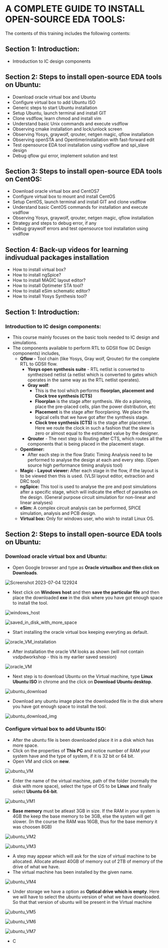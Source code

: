 # **A COMPLETE GUIDE TO INSTALL OPEN-SOURCE EDA TOOLS:** 

The contents of this training includes the following contents:
## Section 1: Introduction:
 * Introduction to IC design components
## Section 2: Steps to install open-source EDA tools on Ubuntu:
 * Download oracle virtual box and Ubuntu
 * Configure virtual box to add Ubuntu ISO
 * Generic steps to start Ubuntu installation
 * Setup Ubuntu, launch terminal and install GIT
 * Clone vsdflow, learn chmod and install vim
 * Understand basic Unix commands and execute vsdflow
 * Observing cmake installation and lock/unlock screen
 * Observing Yosys, graywolf, qrouter, netgen magic, qflow installation
 * Observing openSTA and Opentimerinstallation with fast-forward edit
 * Test opensource EDA tool installation using vsdflow and spi_slave design
 * Debug qflow gui error, implement solution and test
## Section 3: Steps to install open-source EDA tools on CentOS:
 * Download oracle virtual box and CentOS7
 * Configure virtual box to mount and install CentOS 
 * Setup CentOS, launch terminal and install GIT and clone vsdflow
 * Understand basic CentOS commands for installation and execute vsdflow
 * Observing Yosys, graywolf, qrouter, netgen magic, qflow installation
 * Strategy and steps to debug error, if any
 * Debug graywolf errors and test opensource tool installation using vsdflow
## Section 4: Back-up videos for learning indivudual packages installation
 * How to install virtual box?
 * How to install ngSpice?
 * How to install MAGIC layout editor?
 * How to install Optimeter STA tool?
 * How to install eSim schematic editor?
 * How to install Yosys Synthesis tool?

## Section 1: Introduction:

### Introduction to IC design components:
 * This course mainly focuses on the basic tools needed to IC design and simulations.
 * The components available to perform RTL to GDSII flow (IC Design components) includes,
   * **Qflow -** Tool chain (like Yosys, Gray wolf, Qrouter) for the complete RTL to GDSII flow.
     * **Yosys open synthesis suite** - RTL netlist is converted to synthezised netlist (a netlist which is converted to gates which operates in the same way as the RTL netlist operates).
     * **Gray wolf**:
       * This is the tool which performs **floorplan, placement and Clock tree synthesis (CTS)**
       * **Floorplan** is the stage after synthesis. We do a planning, place the pre-placed cells, plan the power distribution, etc
       * **Placement** is the stage after floorplaning. We place the logical cells that we have got after the synthesis stage.
       * **Clock tree synthesis (CTS)** is the stage after placement. Here we route the clock in such a fashion that the skew is zero or almost equal to the estimated value by the designer.  
     * **Qrouter** - The next step is Routing after CTS, which routes all the components that is being placed in the placement stage.
   * **Opentimer:**
     * After each step in the flow Static Timing Analysis need to be performed to analyse the design at each and every step. (Open source high performance timing analysis tool)
   * **Magic - Layout viewer:** After each stage in the flow, if the layout is to be viewed then this is used. (VLSI layout editor, extraction and DRC tool)
   * **ngSpice:** This tool is used to analyse the pre and post simulations after a specific stage, which will indicate the effect of parasites on the design. (General purpose circuit simulation for non-linear and linear analyses)
   * **eSim:** A complex circuit analysis can be performed, SPICE simulation, analysis and PCB design.
   * **Virtual box:** Only for windows user, who wish to install Linux OS.

## Section 2: Steps to install open-source EDA tools on Ubuntu:

### Download oracle virtual box and Ubuntu:
  * Open Google browser and type as **Oracle virtualbox and then click on Downloads**.
    
![Screenshot 2023-07-04 122924](https://github.com/shubhagore/a_complete_guide_to_install_OpenSource_EDA_tools_SG/assets/135098553/f89b92bf-3dc7-4944-bbbe-fef563440d7a)

  * Next click on **Windows host** and then **save the particular file** and then place the downloaded **exe** in the disk where you have got enough space to install the tool.

![windows_host](https://github.com/shubhagore/a_complete_guide_to_install_OpenSource_EDA_tools_SG/assets/135098553/1eeddb66-d2ff-44f5-b593-f1eae336577e)

![saved_in_disk_with_more_space](https://github.com/shubhagore/a_complete_guide_to_install_OpenSource_EDA_tools_SG/assets/135098553/52dc02df-7469-439a-8b31-02c4a8f3c631)

  * Start installing the oracle virtual box keeping everyting as default.

![oracle_VM_installation](https://github.com/shubhagore/a_complete_guide_to_install_OpenSource_EDA_tools_SG/assets/135098553/0bed507e-3be0-4a25-8a4b-372e8fe0fda6)

  * After installation the oracle VM looks as shown (will not contain vsdpdworkshop - this is my earlier saved session)

![oracle_VM](https://github.com/shubhagore/a_complete_guide_to_install_OpenSource_EDA_tools_SG/assets/135098553/7f01f28d-0a28-48d9-8ff6-63c6d0c48e70)

  * Next step is to download Ubuntu on the Virtual machine, type **Linux Ubuntu ISO** in chrome and the click on **Download Ubuntu desktop**.

![ubuntu_download](https://github.com/shubhagore/a_complete_guide_to_install_OpenSource_EDA_tools_SG/assets/135098553/5f25d338-c76b-44ca-aabd-830516cf31bb)

  * Download any ubuntu image place the downloaded file in the disk where you have got enough space to install the tool.

![ubuntu_download_img](https://github.com/shubhagore/a_complete_guide_to_install_OpenSource_EDA_tools_SG/assets/135098553/e2f234d6-b475-4241-9cb8-8d384a4b9a0c)

### Configure virtual box to add Ubuntu ISO:

* After the ubuntu file is been downloaded place it in a disk which has more space.
* Click on the properties of **This PC** and notice number of RAM your system have and the type of system, if it is 32 bit or 64 bit.
* Open VM and click on **new**.

![ubuntu_VM](https://github.com/shubhagore/a_complete_guide_to_install_OpenSource_EDA_tools_SG/assets/135098553/aa257461-f6dd-40bb-bd09-6e9c2d393ef9)

* Enter the name of the virtual machine, path of the folder (normally the disk with more space), select the type of OS to be **Linux** and finally select **Ubuntu 64-bit**.

![ubuntu_VM1](https://github.com/shubhagore/a_complete_guide_to_install_OpenSource_EDA_tools_SG/assets/135098553/4caf9f1f-b4cb-4c5f-a6b0-450469e8b214)

* **Base memory** must be atleast 3GB in size. If the RAM in your system is 4GB the keep the base memory to be 3GB, else the system will get slower. (In the course the RAM was 16GB, thus for the base memory it was choosen 8GB)

![ubuntu_VM2](https://github.com/shubhagore/a_complete_guide_to_install_OpenSource_EDA_tools_SG/assets/135098553/f85a1456-f678-4bc4-ac49-89118a5f9411)

![ubuntu_VM3](https://github.com/shubhagore/a_complete_guide_to_install_OpenSource_EDA_tools_SG/assets/135098553/65867414-4f2d-489d-b29e-99b9da8b7aa2)

* A step may appear which will ask for the size of virtual machine to be allocated. Allocate atleast 40GB of memory out of 2TB of memory of the drive of what we have.
* The virtual machine has been installed by the given name.
  
![ubuntu_VM4](https://github.com/shubhagore/a_complete_guide_to_install_OpenSource_EDA_tools_SG/assets/135098553/2cafca65-e0eb-4b0a-aae5-292919354b5a)

* Under storage we have a option as **Optical drive which is empty**. Here we will have to select the ubuntu version of what we have downloaded. So that that version of ubuntu will be present in the Virtual machine  

![ubuntu_VM5](https://github.com/shubhagore/a_complete_guide_to_install_OpenSource_EDA_tools_SG/assets/135098553/c322bd09-a2c2-4d9f-bfdf-6ec7e709d49f)

![ubuntu_VM6](https://github.com/shubhagore/a_complete_guide_to_install_OpenSource_EDA_tools_SG/assets/135098553/1710e3a3-d035-4a90-b1e3-296fe5e28ed1)

![ubuntu_VM7](https://github.com/shubhagore/a_complete_guide_to_install_OpenSource_EDA_tools_SG/assets/135098553/149ef6eb-5e77-44f2-9f7a-3ff1bb941c78)

* C









